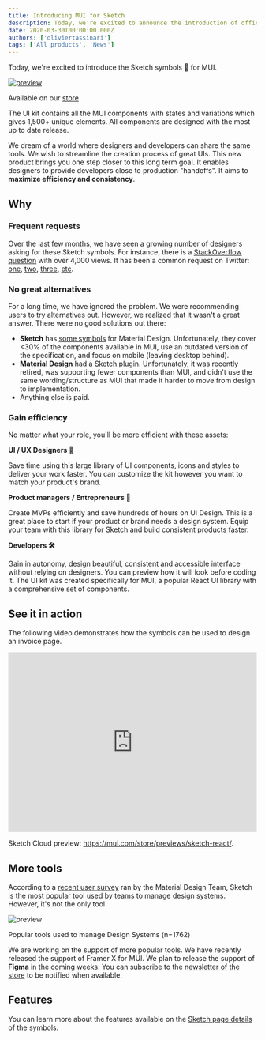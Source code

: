 ```yaml
---
title: Introducing MUI for Sketch
description: Today, we're excited to announce the introduction of official Sketch symbols for MUI.
date: 2020-03-30T00:00:00.000Z
authors: ['oliviertassinari']
tags: ['All products', 'News']
---
```


Today, we're excited to introduce the Sketch symbols 💎 for MUI.

[![preview](/static/blog/2020-introducing-sketch/product-preview.png)](https://mui.com/store/items/sketch-react/?utm_source=blog&utm_medium=blog&utm_campaign=introducing-sketch)

<p class="blog-description">Available on our <a href="https://mui.com/store/items/sketch-react">store</a></p>

The UI kit contains all the MUI components with states and variations which gives 1,500+ unique elements. All components are designed with the most up to date release.

We dream of a world where designers and developers can share the same tools. We wish to streamline the creation process of great UIs.
This new product brings you one step closer to this long term goal. It enables designers to provide developers close to production "handoffs". It aims to **maximize efficiency and consistency**.

## Why

### Frequent requests

Over the last few months, we have seen a growing number of designers asking for these Sketch symbols.
For instance, there is a [StackOverflow question](https://stackoverflow.com/questions/38834629/material-ui-sketch-files) with over 4,000 views. It has been a common request on Twitter: [one](https://twitter.com/TimoMajerski/status/1144503789619224578), [two](https://twitter.com/jonminori/status/1141121330156310528), [three](https://twitter.com/ProfessorXavior/status/1196522875706056705), [etc](https://twitter.com/JeffreyKaine/status/1133435042259120132).

### No great alternatives

For a long time, we have ignored the problem. We were recommending users to try alternatives out. However, we realized that it wasn't a great answer. There were no good solutions out there:

- **Sketch** has [some symbols](https://i.stack.imgur.com/vEEAA.png) for Material Design. Unfortunately, they cover <30% of the components available in MUI, use an outdated version of the specification, and focus on mobile (leaving desktop behind).
- **Material Design** had a [Sketch plugin](https://material.io/resources/theme-editor/).
  Unfortunately, it was recently retired, was supporting fewer components than MUI, and didn't use the same wording/structure as MUI that made it harder to move from design to implementation.
- Anything else is paid.

### Gain efficiency

No matter what your role, you'll be more efficient with these assets:

**UI / UX Designers 💅**

Save time using this large library of UI components, icons and styles to deliver your work faster. You can customize the kit however you want to match your product's brand.

**Product managers / Entrepreneurs 🧪**

Create MVPs efficiently and save hundreds of hours on UI Design. This is a great place to start if your product or brand needs a design system. Equip your team with this library for Sketch and build consistent products faster.

**Developers 🛠**

Gain in autonomy, design beautiful, consistent and accessible interface without relying on designers. You can preview how it will look before coding it.
The UI kit was created specifically for MUI, a popular React UI library with a comprehensive set of components.

## See it in action

The following video demonstrates how the symbols can be used to design an invoice page.

<iframe style="width: 100%; max-width: 648px;" height="364" src="https://www.youtube.com/embed/DTU6r_VE2C4" frameborder="0" allow="accelerometer; autoplay; encrypted-media; gyroscope; picture-in-picture" allowfullscreen></iframe>

Sketch Cloud preview: https://mui.com/store/previews/sketch-react/.

## More tools

According to a [recent user survey](https://medium.com/google-design/state-of-design-systems-2019-ff5f26ada71) ran by the Material Design Team, Sketch is the most popular tool used by teams to manage design systems. However, it's not the only tool.

![preview](/static/blog/2020-introducing-sketch/design-tools.png)

<p class="blog-description">Popular tools used to manage Design Systems (n=1762)</p>

We are working on the support of more popular tools.
We have recently released the support of Framer X for MUI.
We plan to release the support of **Figma** in the coming weeks. You can subscribe to the [newsletter of the store](https://mui.com/store/#subscribe) to be notified when available.

## Features

You can learn more about the features available on the [Sketch page details](https://mui.com/store/items/sketch-react/?utm_source=blog&utm_medium=blog&utm_campaign=introducing-sketch) of the symbols.
